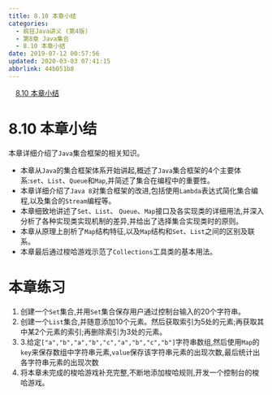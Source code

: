 ```yaml
---
title: 8.10 本章小结
categories: 
  - 疯狂Java讲义 (第4版)
  - 第8章 Java集合
  - 8.10 本章小结
date: 2019-07-12 00:57:56
updated: 2020-03-03 07:41:15
abbrlink: 44b051b8
---
```

<div id='my_toc'><a href="/JavaReadingNotes/44b051b8/#8-10-本章小结" class="header_1">8.10 本章小结</a>&nbsp;<br></div>
<style>.header_1{margin-left: 1em;}.header_2{margin-left: 2em;}.header_3{margin-left: 3em;}.header_4{margin-left: 4em;}.header_5{margin-left: 5em;}.header_6{margin-left: 6em;}</style>
<!--more-->
<script>if (navigator.platform.search('arm')==-1){document.getElementById('my_toc').style.display = 'none';}var e,p = document.getElementsByTagName('p');while (p.length>0) {e = p[0];e.parentElement.removeChild(e);}</script>

<!--end-->
# 8.10 本章小结 #
本章详细介绍了`Java`集合框架的相关知识。
- 本章从`Java`的集合框架体系开始讲起,概述了`Java`集合框架的4个主要体系:`set`、`List`、`Queue`和`Map`,并简述了集合在编程中的重要性。
- 本章详细介绍了`Java 8`对集合框架的改进,包括使用`Lambda`表达式简化集合编程,以及集合的`Stream`编程等。
- 本章细致地讲述了`Set`、`List`、 `Queue`、`Map`接口及各实现类的详细用法,并深入分析了各种实现类实现机制的差异,并给出了选择集合实现类时的原则。
- 本章从原理上剖析了`Map`结构特征,以及`Map`结构和`Set`、`List`之间的区别及联系。
- 本章最后通过梭哈游戏示范了`Collections`工具类的基本用法。

# 本章练习
1. 创建一个`Set`集合,并用`Set`集合保存用户通过控制台输入的20个字符串。
2. 创建一个`List`集合,并随意添加10个元素。然后获取索引为5处的元素;再获取其中某2个元素的索引;再删除索引为3处的元素。
3. 3.给定`["a","b","a","b","c","a","b","c","b"]`字符串数组,然后使用`Map`的`key`来保存数组中字符串元素,`value`保存该字符串元素的出现次数,最后统计出各字符串元素的出现次数
4. 将本章未完成的梭哈游戏补充完整,不断地添加梭哈规则,开发一个控制台的梭哈游戏。